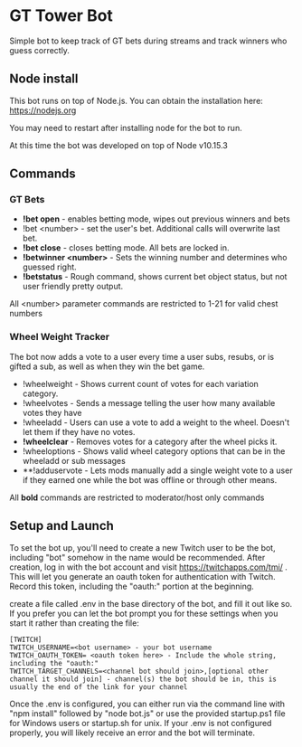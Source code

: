 # GT Tower Bot

Simple bot to keep track of GT bets during streams and track winners who guess correctly.

## Node install

This bot runs on top of Node.js. You can obtain the installation here: https://nodejs.org

You may need to restart after installing node for the bot to run.

At this time the bot was developed on top of Node v10.15.3

## Commands
### GT Bets
* **!bet open** - enables betting mode, wipes out previous winners and bets
* !bet \<number\> - set the user's bet. Additional calls will overwrite last bet.
* **!bet close** - closes betting mode. All bets are locked in.
* **!betwinner \<number\>** - Sets the winning number and determines who guessed right.
* **!betstatus** - Rough command, shows current bet object status, but not user friendly pretty output.

All \<number\> parameter commands are restricted to 1-21 for valid chest numbers

### Wheel Weight Tracker

The bot now adds a vote to a user every time a user subs, resubs, or is gifted a sub, as well as when they win the bet game.

* !wheelweight - Shows current count of votes for each variation category.
* !wheelvotes - Sends a message telling the user how many available votes they have
* !wheeladd <choice> - Users can use a vote to add a weight to the wheel. Doesn't let them if they have no votes.
* **!wheelclear** <choice> - Removes votes for a category after the wheel picks it.
* !wheeloptions - Shows valid wheel category options that can be in the wheeladd or sub messages
* **!adduservote <username> -  Lets mods manually add a single weight vote to a user if they earned one while the bot was offline or through other means.

All **bold** commands are restricted to moderator/host only commands

## Setup and Launch

To set the bot up, you'll need to create a new Twitch user to be the bot, including "bot" somehow in the name would be recommended. After creation, log in with the bot account and visit https://twitchapps.com/tmi/ . This will let you generate an oauth token for authentication with Twitch. Record this token, including the "oauth:" portion at the beginning.

create a file called .env in the base directory of the bot, and fill it out like so. If you prefer you can let the bot prompt you for these settings when you start it rather than creating the file:
```
[TWITCH]
TWITCH_USERNAME=<bot username> - your bot username
TWITCH_OAUTH_TOKEN= <oauth token here> - Include the whole string, including the "oauth:"
TWITCH_TARGET_CHANNELS=<channel bot should join>,[optional other channel it should join] - channel(s) the bot should be in, this is usually the end of the link for your channel
```

Once the .env is configured, you can either run via the command line with "npm install" followed by "node bot.js" or use the provided startup.ps1 file for Windows users or startup.sh for unix. If your .env is not configured properly, you will likely receive an error and the bot will terminate.
